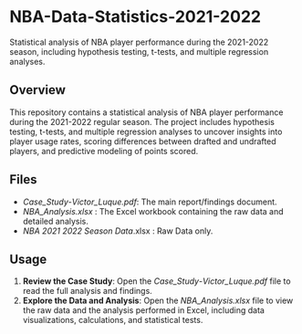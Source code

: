 # NBA-Data-Statistics-2021-2022
Statistical analysis of NBA player performance during the 2021-2022 season, including hypothesis testing, t-tests, and multiple regression analyses.
## Overview
This repository contains a statistical analysis of NBA player performance during the 2021-2022 regular season. The project includes hypothesis testing, t-tests, and multiple regression analyses to uncover insights into player usage rates, scoring differences between drafted and undrafted players, and predictive modeling of points scored.
## Files
- _Case_Study_-_Victor_Luque.pdf_: The main report/findings document.
- _NBA_Analysis.xlsx_ : The Excel workbook containing the raw data and detailed analysis.
- _NBA 2021 2022 Season Data_.xlsx : Raw Data only.

## Usage
1. **Review the Case Study**: Open the _Case_Study_-_Victor_Luque.pdf_ file to read the full analysis and findings.
2. **Explore the Data and Analysis**: Open the _NBA_Analysis.xlsx_ file to view the raw data and the analysis performed in Excel, including data visualizations, calculations, and statistical tests.
